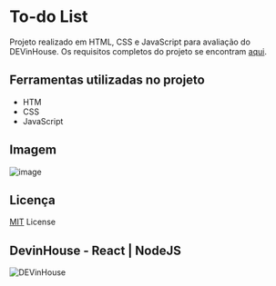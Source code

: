 # To-do List
Projeto realizado em HTML, CSS e JavaScript para avaliação do DEVinHouse. Os requisitos completos do projeto se encontram [aqui](https://docs.google.com/document/d/1y8k2DGD7sAsORGheukbJQe0TZO_GaR6et6qlko8UHeM/edit#heading=h.xa80pxa96pvy).


## Ferramentas utilizadas no projeto

- HTM
- CSS
- JavaScript

## Imagem
![image](https://user-images.githubusercontent.com/81329365/161186681-a665337e-7ab1-450c-853b-e059c55b5a4d.png)

## Licença
[MIT](LICENSE) License

## DevinHouse - React | NodeJS
![DEVinHouse](https://user-images.githubusercontent.com/81329365/152703043-fb718a84-5c88-4d95-af15-2834666ccfac.png)
